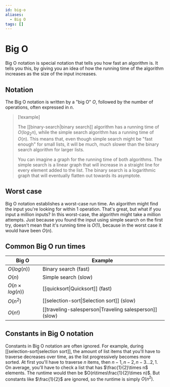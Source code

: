 ```yaml
---
id: big-o
aliases:
  - Big O
tags: []
---
```


# Big O

Big O notation is special notation that tells you how fast an algorithm is. It
tells you this, by giving you an idea of how the running time of the algorithm
increases as the size of the input increases.

## Notation

The Big O notation is written by a "big O" $O$, followed by the number of
operations, often expressed in $n$.

> [!example]
>
> The [[binary-search|binary search]] algorithm has a running time of
> $O(log_2{n})$, while the simple search algorithm has a running time of $O(n)$.
> This means that, even though simple search might be "fast enough" for small
> lists, it will be much, much slower than the binary search algorithm for
> larger lists.
>
> You can imagine a graph for the running time of both algorithms. The simple
> search is a linear graph that will increase in a straight line for every
> element added to the list. The binary search is a logarithmic graph that will
> eventually flatten out towards its asymptote.

## Worst case

Big O notation establishes a worst-case run time. An algorithm might find the
input you're looking for within 1 operation. That's great, but what if you input
a million inputs? In this worst-case, the algorithm might take a million
attempts. Just because you found the input using simple search on the first try,
doesn't mean that it's running time is $O(1)$, because in the worst case it
would have been $O(n)$.

## Common Big O run times

| Big O               | Example                                                 |
| ------------------- | ------------------------------------------------------- |
| $O(log(n))$         | Binary search (fast)                                    |
| $O(n)$              | Simple search (slow)                                    |
| $O(n\times log(n))$ | [[quicksort\|Quicksort]] (fast)                         |
| $O(n^2)$            | [[selection-sort\|Selection sort]] (slow)               |
| $O(n!)$             | [[traveling-salesperson\|Traveling salesperson]] (slow) |

## Constants in Big O notation

Constants in Big O notation are often ignored. For example, during
[[selection-sort|selection sort]], the amount of list items that you'll have to
traverse decreases over time, as the list progressively becomes more sorted. At
first you'll have to traverse $n$ items, then $n - 1, n - 2, n - 3 \ldots 2, 1$.
On average, you'll have to check a list that has $\frac{1}{2}\times n$ elements.
The runtime would then be $O(n\times\frac{1}{2}\times n)$. But constants like
$\frac{1}{2}$ are ignored, so the runtime is simply $O(n^2)$.
